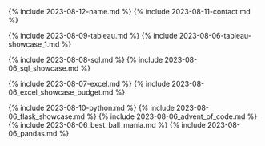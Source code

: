 {% include 2023-08-12-name.md %}
{% include 2023-08-11-contact.md %}

{% include 2023-08-09-tableau.md %}
{% include 2023-08-06-tableau-showcase_1.md %}

{% include 2023-08-08-sql.md %}
{% include 2023-08-06_sql_showcase.md %}

{% include 2023-08-07-excel.md %}
{% include 2023-08-06_excel_showcase_budget.md %}

{% include 2023-08-10-python.md %}
{% include 2023-08-06_flask_showcase.md %}
{% include 2023-08-06_advent_of_code.md %}
{% include 2023-08-06_best_ball_mania.md %}
{% include 2023-08-06_pandas.md %}